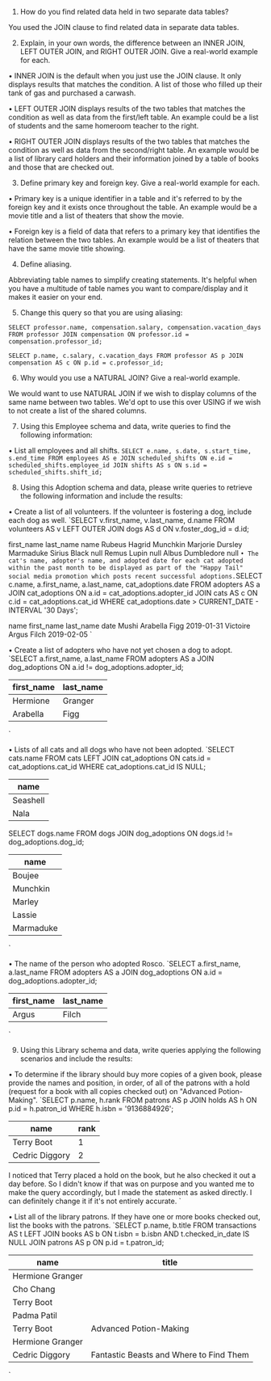 1. How do you find related data held in two separate data tables?

You used the JOIN clause to find related data in separate data tables.

2. Explain, in your own words, the difference between an INNER JOIN, LEFT OUTER JOIN, and RIGHT OUTER JOIN. Give a real-world example for each.

• INNER JOIN is the default when you just use the JOIN clause. It only displays results that matches the condition. A list of those who filled up their tank of gas and purchased a carwash.

• LEFT OUTER JOIN displays results of the two tables that matches the condition as well as data from the first/left table. An example could be a list of students and the same homeroom teacher to the right.

• RIGHT OUTER JOIN displays results of the two tables that matches the condition as well as data from the second/right table. An example would be a list of library card holders and their information joined by a table of books and those that are checked out.

3. Define primary key and foreign key. Give a real-world example for each.

• Primary key is a unique identifier in a table and it's referred to by the foreign key and it exists once throughout the table. An example would be a movie title and a list of theaters that show the movie.

• Foreign key is a field of data that refers to a primary key that identifies the relation between the two tables. An example would be a list of theaters that have the same movie title showing.

4. Define aliasing.

Abbreviating table names to simplify creating statements. It's helpful when you have a multitude of table names you want to compare/display and it makes it easier on your end.

5. Change this query so that you are using aliasing:

`SELECT professor.name, compensation.salary,
compensation.vacation_days FROM professor JOIN
compensation ON professor.id =
compensation.professor_id;
`

`SELECT p.name, c.salary, c.vacation_days FROM professor AS p JOIN compensation AS c ON p.id = c.professor_id;
`

6. Why would you use a NATURAL JOIN? Give a real-world example.

We would want to use NATURAL JOIN if we wish to display columns of the same name between two tables. We'd opt to use this over USING if we wish to not create a list of the shared columns.

7. Using this Employee schema and data, write queries to find the following information:

• List all employees and all shifts.
`SELECT e.name, s.date, s.start_time, s.end_time FROM employees AS e JOIN scheduled_shifts ON e.id = scheduled_shifts.employee_id JOIN shifts AS s ON s.id = scheduled_shifts.shift_id;
`

8. Using this Adoption schema and data, please write queries to retrieve the following information and include the results:

• Create a list of all volunteers. If the volunteer is fostering a dog, include each dog as well.
`SELECT v.first_name, v.last_name, d.name FROM volunteers AS v LEFT OUTER JOIN dogs AS d ON v.foster_dog_id = d.id;

first_name  last_name   name
Rubeus	    Hagrid	    Munchkin
Marjorie	  Dursley	    Marmaduke
Sirius	    Black	      null
Remus	      Lupin	      null
Albus	      Dumbledore  null
`
• The cat's name, adopter's name, and adopted date for each cat adopted within the past month to be displayed as part of the "Happy Tail" social media promotion which posts recent successful adoptions.
`SELECT c.name, a.first_name, a.last_name, cat_adoptions.date FROM adopters AS a JOIN cat_adoptions ON a.id = cat_adoptions.adopter_id JOIN cats AS c ON c.id = cat_adoptions.cat_id WHERE cat_adoptions.date > CURRENT_DATE - INTERVAL '30 Days';

name	   first_name	 last_name	date
Mushi	   Arabella	   Figg	      2019-01-31
Victoire Argus	     Filch	    2019-02-05
`

• Create a list of adopters who have not yet chosen a dog to adopt.
`SELECT a.first_name, a.last_name FROM adopters AS a JOIN dog_adoptions ON a.id != dog_adoptions.adopter_id;

| first_name | last_name |
| ---------- | --------- |
| Hermione   | Granger   |
| Arabella   | Figg      |
`

• Lists of all cats and all dogs who have not been adopted.
`SELECT cats.name FROM cats LEFT JOIN cat_adoptions ON cats.id = cat_adoptions.cat_id WHERE cat_adoptions.cat_id IS NULL;

| name     |
| -------- |
| Seashell |
| Nala     |

SELECT dogs.name FROM dogs JOIN dog_adoptions ON dogs.id != dog_adoptions.dog_id;

| name      |
| --------- |
| Boujee    |
| Munchkin  |
| Marley    |
| Lassie    |
| Marmaduke |
`

• The name of the person who adopted Rosco.
`SELECT a.first_name, a.last_name FROM adopters AS a JOIN dog_adoptions ON a.id = dog_adoptions.adopter_id;

| first_name | last_name |
| ---------- | --------- |
| Argus      | Filch     |
`

9. Using this Library schema and data, write queries applying the following scenarios and include the results:

• To determine if the library should buy more copies of a given book, please provide the names and position, in order, of all of the patrons with a hold (request for a book with all copies checked out) on "Advanced Potion-Making".
`SELECT p.name, h.rank FROM patrons AS p JOIN holds AS h ON p.id = h.patron_id WHERE h.isbn = '9136884926';

| name           | rank |
| -------------- | ---- |
| Terry Boot     | 1    |
| Cedric Diggory | 2    |

I noticed that Terry placed a hold on the book, but he also checked it out a day before. So I didn't know if that was on purpose and you wanted me to make the query accordingly, but I made the statement as asked directly. I can definitely change it if it's not entirely accurate.
`

• List all of the library patrons. If they have one or more books checked out, list the books with the patrons.
`SELECT p.name, b.title FROM transactions AS t LEFT JOIN books AS b ON t.isbn = b.isbn AND t.checked_in_date IS NULL JOIN patrons AS p ON p.id = t.patron_id;

| name             | title                                   |
| ---------------- | --------------------------------------- |
| Hermione Granger |                                         |
| Cho Chang        |                                         |
| Terry Boot       |                                         |
| Padma Patil      |                                         |
| Terry Boot       | Advanced Potion-Making                  |
| Hermione Granger |                                         |
| Cedric Diggory   | Fantastic Beasts and Where to Find Them |
`
